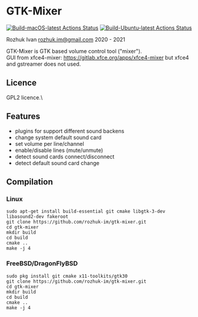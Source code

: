 # GTK-Mixer

[![Build-macOS-latest Actions Status](https://github.com/rozhuk-im/gtk-mixer/workflows/build-macos-latest/badge.svg)](https://github.com/rozhuk-im/gtk-mixer/actions)
[![Build-Ubuntu-latest Actions Status](https://github.com/rozhuk-im/gtk-mixer/workflows/build-ubuntu-latest/badge.svg)](https://github.com/rozhuk-im/gtk-mixer/actions)


Rozhuk Ivan <rozhuk.im@gmail.com> 2020 - 2021

GTK-Mixer is GTK based volume control tool ("mixer").\
GUI from xfce4-mixer: https://gitlab.xfce.org/apps/xfce4-mixer
but xfce4 and gstreamer does not used.


## Licence
GPL2 licence.\


## Features
* plugins for support different sound backens
* change system default sound card
* set volume per line/channel
* enable/disable lines (mute/unmute)
* detect sound cards connect/disconnect
* detect default sound card change


## Compilation

### Linux
```
sudo apt-get install build-essential git cmake libgtk-3-dev libasound2-dev fakeroot
git clone https://github.com/rozhuk-im/gtk-mixer.git
cd gtk-mixer
mkdir build
cd build
cmake ..
make -j 4
```

### FreeBSD/DragonFlyBSD
```
sudo pkg install git cmake x11-toolkits/gtk30
git clone https://github.com/rozhuk-im/gtk-mixer.git
cd gtk-mixer
mkdir build
cd build
cmake ..
make -j 4
```
